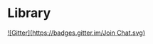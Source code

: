 Library
=========
[![Gitter](https://badges.gitter.im/Join Chat.svg)](https://gitter.im/ManoloBrn/Library-system?utm_source=badge&utm_medium=badge&utm_campaign=pr-badge&utm_content=badge)
